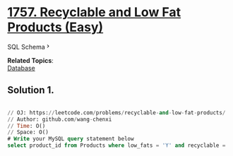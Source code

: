 # [1757. Recyclable and Low Fat Products (Easy)](https://leetcode.com/problems/recyclable-and-low-fat-products/)

<a class="sql-schema-link__3cEg">SQL Schema<svg viewBox="0 0 24 24" width="1em" height="1em" class="icon__1Md2"><path fill-rule="evenodd" d="M10 6L8.59 7.41 13.17 12l-4.58 4.59L10 18l6-6z"></path></svg></a>

**Related Topics**:  
[Database](https://leetcode.com/tag/database/)

## Solution 1.

```sql

// OJ: https://leetcode.com/problems/recyclable-and-low-fat-products/
// Author: github.com/wang-chenxi
// Time: O()
// Space: O()
# Write your MySQL query statement below
select product_id from Products where low_fats = 'Y' and recyclable = 'Y'

```